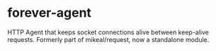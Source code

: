 forever-agent
=============

HTTP Agent that keeps socket connections alive between keep-alive requests. Formerly part of mikeal/request, now a standalone module.
